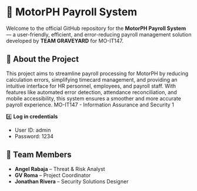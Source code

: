 # 🚀 MotorPH Payroll System

Welcome to the official GitHub repository for the **MotorPH Payroll System** — a user-friendly, efficient, and error-reducing payroll management solution developed by **TEAM GRAVEYARD** for MO-IT147.

## 📌 About the Project

This project aims to streamline payroll processing for MotorPH by reducing calculation errors, simplifying timecard management, and providing an intuitive interface for HR personnel, employees, and payroll staff. With features like automated error detection, attendance reconciliation, and mobile accessibility, this system ensures a smoother and more accurate payroll experience.
MO-IT147 - Information Assurance and Security 1

4️⃣ **Log in credentials**

- User ID: admin
- Password: 1234

## 👥 Team Members
- **Angel Rabaja** – Threat & Risk Analyst 
- **GV Roma** – Project Coordinator  
- **Jonathan Rivera** – Security Solutions Designer
